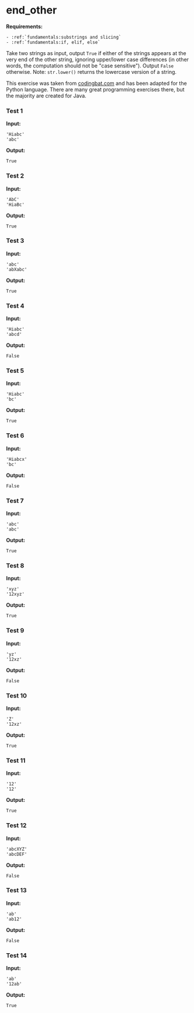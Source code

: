 # end_other



**Requirements:**
```eval_rst
- :ref:`fundamentals:substrings and slicing`
- :ref:`fundamentals:if, elif, else`

```


Take two strings as input, output `True` if either of the strings appears at the very end of the other string, ignoring upper/lower case differences (in other words, the computation should not be "case sensitive"). Output `False` otherwise. Note: `str.lower()` returns the lowercase version of a string.

This exercise was taken from [codingbat.com](https://codingbat.com/prob/p126880) and has been adapted for the Python language. There are many great programming exercises there, but the majority are created for Java.






### Test 1
**Input:**
```
'Hiabc'
'abc'
```
**Output:**
```
True
```
### Test 2
**Input:**
```
'AbC'
'HiaBc'
```
**Output:**
```
True
```
### Test 3
**Input:**
```
'abc'
'abXabc'
```
**Output:**
```
True
```
### Test 4
**Input:**
```
'Hiabc'
'abcd'
```
**Output:**
```
False
```
### Test 5
**Input:**
```
'Hiabc'
'bc'
```
**Output:**
```
True
```
### Test 6
**Input:**
```
'Hiabcx'
'bc'
```
**Output:**
```
False
```
### Test 7
**Input:**
```
'abc'
'abc'
```
**Output:**
```
True
```
### Test 8
**Input:**
```
'xyz'
'12xyz'
```
**Output:**
```
True
```
### Test 9
**Input:**
```
'yz'
'12xz'
```
**Output:**
```
False
```
### Test 10
**Input:**
```
'Z'
'12xz'
```
**Output:**
```
True
```
### Test 11
**Input:**
```
'12'
'12'
```
**Output:**
```
True
```
### Test 12
**Input:**
```
'abcXYZ'
'abcDEF'
```
**Output:**
```
False
```
### Test 13
**Input:**
```
'ab'
'ab12'
```
**Output:**
```
False
```
### Test 14
**Input:**
```
'ab'
'12ab'
```
**Output:**
```
True
```

